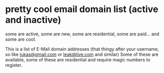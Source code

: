 # pretty cool email domain list (active and inactive)
some are active, some are new, some are residential, some are paid...
and some are cool.

This is a list of E-Mail domain addresses (that thingy after your username, so like lukas@gmail.com or leak@live.com and similar)
Some of these are available, some of these are residential and require magic numbers to register.
